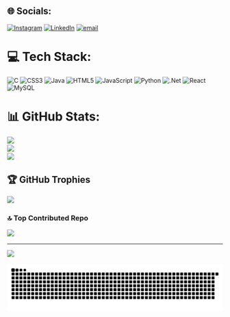 
## 🌐 Socials:
[![Instagram](https://img.shields.io/badge/Instagram-%23E4405F.svg?logo=Instagram&logoColor=white)](https://instagram.com/bhaumik_19_4) [![LinkedIn](https://img.shields.io/badge/LinkedIn-%230077B5.svg?logo=linkedin&logoColor=white)](https://linkedin.com/in/bhaumikprajapati194) [![email](https://img.shields.io/badge/Email-D14836?logo=gmail&logoColor=white)](mailto:bhaumikprajapati1946@gmail.com) 

# 💻 Tech Stack:
![C](https://img.shields.io/badge/c-%2300599C.svg?style=for-the-badge&logo=c&logoColor=white) ![CSS3](https://img.shields.io/badge/css3-%231572B6.svg?style=for-the-badge&logo=css3&logoColor=white) ![Java](https://img.shields.io/badge/java-%23ED8B00.svg?style=for-the-badge&logo=openjdk&logoColor=white) ![HTML5](https://img.shields.io/badge/html5-%23E34F26.svg?style=for-the-badge&logo=html5&logoColor=white) ![JavaScript](https://img.shields.io/badge/javascript-%23323330.svg?style=for-the-badge&logo=javascript&logoColor=%23F7DF1E) ![Python](https://img.shields.io/badge/python-3670A0?style=for-the-badge&logo=python&logoColor=ffdd54) ![.Net](https://img.shields.io/badge/.NET-5C2D91?style=for-the-badge&logo=.net&logoColor=white) ![React](https://img.shields.io/badge/react-%2320232a.svg?style=for-the-badge&logo=react&logoColor=%2361DAFB) ![MySQL](https://img.shields.io/badge/mysql-4479A1.svg?style=for-the-badge&logo=mysql&logoColor=white)
# 📊 GitHub Stats:
![](https://github-readme-stats.vercel.app/api?username=bhaumikprajapati&theme=dark&hide_border=false&include_all_commits=true&count_private=true)<br/>
![](https://nirzak-streak-stats.vercel.app/?user=bhaumikprajapati&theme=dark&hide_border=false)<br/>
![](https://github-readme-stats.vercel.app/api/top-langs/?username=bhaumikprajapati&theme=dark&hide_border=false&include_all_commits=true&count_private=true&layout=compact)

## 🏆 GitHub Trophies
![](https://github-profile-trophy.vercel.app/?username=bhaumikprajapati&theme=radical&no-frame=false&no-bg=true&margin-w=4)

### 🔝 Top Contributed Repo
![](https://github-contributor-stats.vercel.app/api?username=bhaumikprajapati&limit=5&theme=dark&combine_all_yearly_contributions=true)



---
[![](https://visitcount.itsvg.in/api?id=bhaumikprajapati&icon=0&color=0)](https://visitcount.itsvg.in)

<!-- Proudly created with GPRM ( https://gprm.itsvg.in ) -->

<picture>
  <source media="(prefers-color-scheme: dark)" srcset="https://raw.githubusercontent.com/bhaumikprajapati/bhaumikprajapati/output/github-snake-dark.svg" />
  <source media="(prefers-color-scheme: light)" srcset="https://raw.githubusercontent.com/bhaumikprajapati/bhaumikprajapati/output/github-snake.svg" />
  <img alt="github-snake" src="https://raw.githubusercontent.com/bhaumikprajapati/bhaumikprajapati/output/github-snake.svg" />
</picture>
